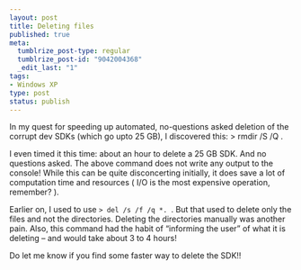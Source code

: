 ```yaml
--- 
layout: post
title: Deleting files
published: true
meta: 
  tumblrize_post-type: regular
  tumblrize_post-id: "9042004368"
  _edit_last: "1"
tags: 
- Windows XP
type: post
status: publish
---
```

In my quest for speeding up automated, no-questions asked deletion of the corrupt dev SDKs (which go upto 25 GB), I discovered this:
    > rmdir /S /Q .

I even timed it this time: about an hour to delete a 25 GB SDK. And no questions asked. The above command does not write any output to the console! While this can be quite disconcerting initially, it does save a lot of computation time and resources ( I/O is the most expensive operation, remember? ).

Earlier on, I used to use `> del /s /f /q *. `. But that used to delete only the files and not the directories. Deleting the directories manually was another pain. Also, this command had the habit of “informing the user” of what it is deleting – and would take about 3 to 4 hours!

Do let me know if you find some faster way to delete the SDK!!
